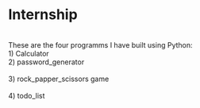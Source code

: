# Internship
<br>
These are the four programms I have built using Python: 
<br>1) Calculator
<br>
2) password_generator
</br><br>
3) rock_papper_scissors game
</br><br>
4) todo_list</br>
</br>
